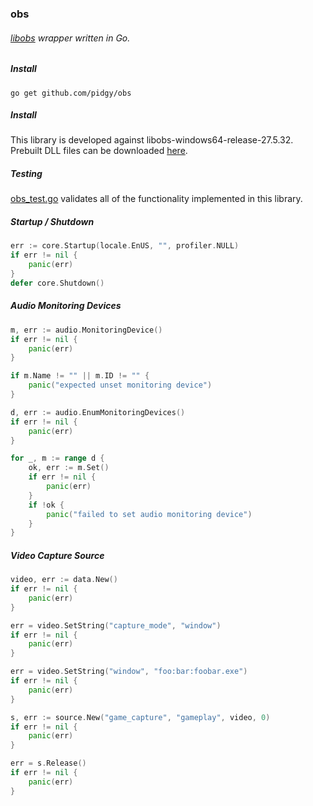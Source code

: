 ### obs 

###### [libobs](https://docs.obsproject.com/) wrapper written in Go. 

##### Install
```
go get github.com/pidgy/obs
```

##### Install
This library is developed against libobs-windows64-release-27.5.32. Prebuilt DLL files can be downloaded [here](https://obsstudios3.streamlabs.com/libobs-windows64-release-27.5.32.7z).

##### Testing
[obs_test.go](https://github.com/pidgy/obs/blob/main/obs_test.go) validates all of the functionality implemented in this library.

##### Startup / Shutdown
```go
err := core.Startup(locale.EnUS, "", profiler.NULL)
if err != nil {
    panic(err)
}
defer core.Shutdown()
```

##### Audio Monitoring Devices
```go
m, err := audio.MonitoringDevice()
if err != nil {
    panic(err)
}

if m.Name != "" || m.ID != "" {
    panic("expected unset monitoring device")
}

d, err := audio.EnumMonitoringDevices()
if err != nil {
    panic(err)
}

for _, m := range d {
    ok, err := m.Set()
    if err != nil {
        panic(err)
    }
    if !ok {
        panic("failed to set audio monitoring device")
    }
}
```

##### Video Capture Source
```go
video, err := data.New()
if err != nil {
    panic(err)
}

err = video.SetString("capture_mode", "window")
if err != nil {
    panic(err)
}

err = video.SetString("window", "foo:bar:foobar.exe")
if err != nil {
    panic(err)
}

s, err := source.New("game_capture", "gameplay", video, 0)
if err != nil {
    panic(err)
}

err = s.Release()
if err != nil {
    panic(err)
}
```
